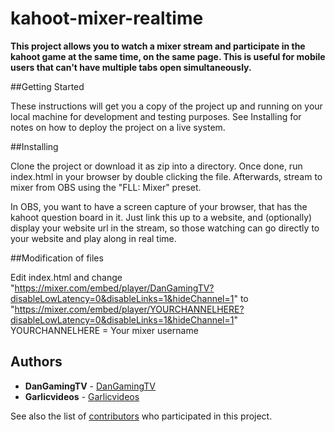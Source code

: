 # kahoot-mixer-realtime

**This project allows you to watch a mixer stream and participate in the kahoot game at the same time, on the same page. This is useful for mobile users that can't have multiple tabs open simultaneously.**

##Getting Started

These instructions will get you a copy of the project up and running on your local machine for development and testing purposes. See Installing for notes on how to deploy the project on a live system.

##Installing

Clone the project or download it as zip into a directory. Once done, run index.html in your browser by double clicking the file. Afterwards, stream to mixer from OBS using the "FLL: Mixer" preset.

In OBS, you want to have a screen capture of your browser, that has the kahoot question board in it.
Just link this up to a website, and (optionally) display your website url in the stream, so those watching can go directly to your website and play along in real time.

##Modification of files

Edit index.html and change "https://mixer.com/embed/player/DanGamingTV?disableLowLatency=0&disableLinks=1&hideChannel=1" to "https://mixer.com/embed/player/YOURCHANNELHERE?disableLowLatency=0&disableLinks=1&hideChannel=1"
YOURCHANNELHERE = Your mixer username

## Authors

* **DanGamingTV** - [DanGamingTV](https://github.com/DanGamingTV)
* **Garlicvideos** - [Garlicvideos](https://github.com/Garlicvideos)

See also the list of [contributors](https://github.com/DanGamingTV/kahoot-mixer-realtime/contributors) who participated in this project.